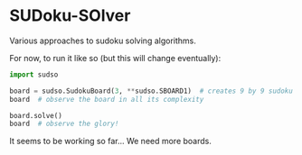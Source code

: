 # SUDoku-SOlver
Various approaches to sudoku solving algorithms.


For now, to run it like so (but this will change eventually):

```python
import sudso

board = sudso.SudokuBoard(3, **sudso.SBOARD1)  # creates 9 by 9 sudoku board
board  # observe the board in all its complexity

board.solve()
board  # observe the glory!
```


It seems to be working so far... We need more boards.
